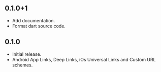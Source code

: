 ## 0.1.0+1
* Add documentation.
* Format dart source code.

## 0.1.0

* Initial release.
* Android App Links, Deep Links, iOs Universal Links and Custom URL schemes.
